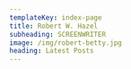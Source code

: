 ```yaml
---
templateKey: index-page
title: Robert W. Hazel
subheading: SCREENWRITER
image: /img/robert-betty.jpg
heading: Latest Posts
---
```


